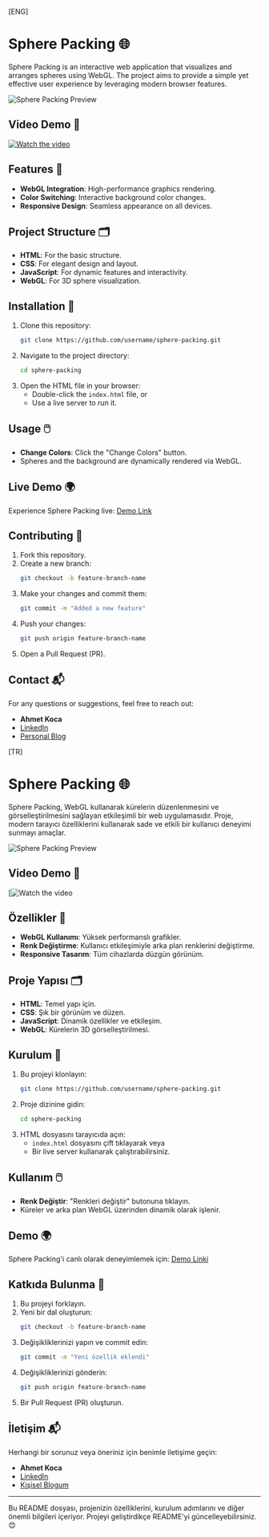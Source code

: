 [ENG]

# Sphere Packing 🌐

Sphere Packing is an interactive web application that visualizes and arranges spheres using WebGL. The project aims to provide a simple yet effective user experience by leveraging modern browser features.

![Sphere Packing Preview](https://youtu.be/8WhKeXxaP7E)  

## Video Demo 🎥
[![Watch the video](https://youtu.be/8WhKeXxaP7E)](https://youtu.be/8WhKeXxaP7E)

## Features 🚀
- **WebGL Integration**: High-performance graphics rendering.
- **Color Switching**: Interactive background color changes.
- **Responsive Design**: Seamless appearance on all devices.

## Project Structure 🗂️
- **HTML**: For the basic structure.
- **CSS**: For elegant design and layout.
- **JavaScript**: For dynamic features and interactivity.
- **WebGL**: For 3D sphere visualization.

## Installation 🔧
1. Clone this repository:
   ```bash
   git clone https://github.com/username/sphere-packing.git
   ```
2. Navigate to the project directory:
   ```bash
   cd sphere-packing
   ```
3. Open the HTML file in your browser:
   - Double-click the `index.html` file, or
   - Use a live server to run it.

## Usage 🖱️
- **Change Colors**: Click the "Change Colors" button.
- Spheres and the background are dynamically rendered via WebGL.

## Live Demo 🌍
Experience Sphere Packing live: [Demo Link](#)

## Contributing 🤝
1. Fork this repository.
2. Create a new branch:
   ```bash
   git checkout -b feature-branch-name
   ```
3. Make your changes and commit them:
   ```bash
   git commit -m "Added a new feature"
   ```
4. Push your changes:
   ```bash
   git push origin feature-branch-name
   ```
5. Open a Pull Request (PR).

## Contact 📬
For any questions or suggestions, feel free to reach out:

- **Ahmet Koca**  
- [LinkedIn](https://www.linkedin.com/in/ahmetkoca)  
- [Personal Blog](https://ahmetkoca.vercel.app)




[TR]

# Sphere Packing 🌐

Sphere Packing, WebGL kullanarak kürelerin düzenlenmesini ve görselleştirilmesini sağlayan etkileşimli bir web uygulamasıdır. Proje, modern tarayıcı özelliklerini kullanarak sade ve etkili bir kullanıcı deneyimi sunmayı amaçlar.

![Sphere Packing Preview](https://via.placeholder.com/800x400?text=Sphere+Packing+Preview)  

## Video Demo 🎥
[![Watch the video](https://youtu.be/8WhKeXxaP7E)


## Özellikler 🚀
- **WebGL Kullanımı**: Yüksek performanslı grafikler.
- **Renk Değiştirme**: Kullanıcı etkileşimiyle arka plan renklerini değiştirme.
- **Responsive Tasarım**: Tüm cihazlarda düzgün görünüm.

## Proje Yapısı 🗂️
- **HTML**: Temel yapı için.
- **CSS**: Şık bir görünüm ve düzen.
- **JavaScript**: Dinamik özellikler ve etkileşim.
- **WebGL**: Kürelerin 3D görselleştirilmesi.

## Kurulum 🔧
1. Bu projeyi klonlayın:
   ```bash
   git clone https://github.com/username/sphere-packing.git
   ```
2. Proje dizinine gidin:
   ```bash
   cd sphere-packing
   ```
3. HTML dosyasını tarayıcıda açın:
   - `index.html` dosyasını çift tıklayarak veya
   - Bir live server kullanarak çalıştırabilirsiniz.

## Kullanım 🖱️
- **Renk Değiştir**: "Renkleri değiştir" butonuna tıklayın.
- Küreler ve arka plan WebGL üzerinden dinamik olarak işlenir.

## Demo 🌍
Sphere Packing'i canlı olarak deneyimlemek için: [Demo Linki](#)



## Katkıda Bulunma 🤝
1. Bu projeyi forklayın.
2. Yeni bir dal oluşturun:
   ```bash
   git checkout -b feature-branch-name
   ```
3. Değişikliklerinizi yapın ve commit edin:
   ```bash
   git commit -m "Yeni özellik eklendi"
   ```
4. Değişikliklerinizi gönderin:
   ```bash
   git push origin feature-branch-name
   ```
5. Bir Pull Request (PR) oluşturun.


## İletişim 📬
Herhangi bir sorunuz veya öneriniz için benimle iletişime geçin:

- **Ahmet Koca**  
- [LinkedIn](https://www.linkedin.com/in/ahmetkoca)  
- [Kişisel Blogum](https://ahmetkoca.vercel.app)

---

Bu README dosyası, projenizin özelliklerini, kurulum adımlarını ve diğer önemli bilgileri içeriyor. Projeyi geliştirdikçe README'yi güncelleyebilirsiniz. 😊
